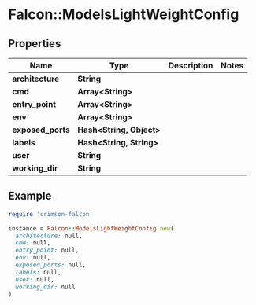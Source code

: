 # Falcon::ModelsLightWeightConfig

## Properties

| Name | Type | Description | Notes |
| ---- | ---- | ----------- | ----- |
| **architecture** | **String** |  |  |
| **cmd** | **Array&lt;String&gt;** |  |  |
| **entry_point** | **Array&lt;String&gt;** |  |  |
| **env** | **Array&lt;String&gt;** |  |  |
| **exposed_ports** | **Hash&lt;String, Object&gt;** |  |  |
| **labels** | **Hash&lt;String, String&gt;** |  |  |
| **user** | **String** |  |  |
| **working_dir** | **String** |  |  |

## Example

```ruby
require 'crimson-falcon'

instance = Falcon::ModelsLightWeightConfig.new(
  architecture: null,
  cmd: null,
  entry_point: null,
  env: null,
  exposed_ports: null,
  labels: null,
  user: null,
  working_dir: null
)
```

